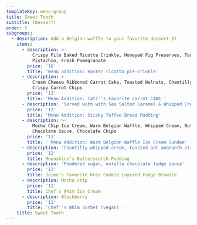```yaml
---
templateKey: menu-group
title: Sweet Tooth
subtitle: (Dessert)
order: 5
subgroups:
  - description: Add a Belgian waffle to your favorite dessert $7
    items:
      - description: >-
          Crispy Filo Baked Ricotta Crinkle, Honeyed Fig Preserves, Toasted
          Pistachio, Fresh Pomegranate 
        price: '16'
        title: 'menu addition: easter ricotta pie-crinkle'
      - description: >-
          Cream Cheese Ribboned Carrot Cake, Toasted Walnuts, Chantilly Cream,
          Crispy Carrot Chips
        price: '13'
        title: 'Menu Addition: Tati''s Favorite carrot CAKE '
      - description: 'Served with with Sea Salted Caramel & Whipped Cream '
        price: '12'
        title: 'Menu Addition: Sticky Toffee Bread Pudding'
      - description: >-
          Mocha Chip Ice Cream, Warm Belgian Waffle, Whipped Cream, Nutella
          Chocolate Sauce, Chocolate Chips
        price: '13'
        title: ' Menu Addition: Warm Belgian Waffle Ice Cream Sundae'
      - description: 'Chantilly whipped cream, toasted oat-amaranth streusel'
        price: '12'
        title: Moonshine’s Butterscotch Pudding
      - description: 'Powdered sugar, nutella chocolate fudge sauce'
        price: '12'
        title: Jaime’s Favorite Oreo Cookie Layered Fudge Brownie
      - description: Mocha chip
        price: '11'
        title: Chef's Whim Ice Cream
      - description: Blackberry
        price: '11'
        title: 'Chef''s Whim Sorbet (vegan) '
    title: Sweet Tooth
---
```


